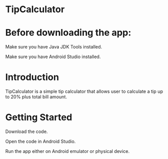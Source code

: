 # TipCalculator

# Before downloading the app:

Make sure you have Java JDK Tools installed. 

Make sure you have Android Studio installed.

# Introduction

TipCalculator is a simple tip calculator that allows user to calculate a tip up to 20% plus total bill amount.

# Getting Started

Download the code.

Open the code in Android Studio.

Run the app either on Android emulator or physical device.
